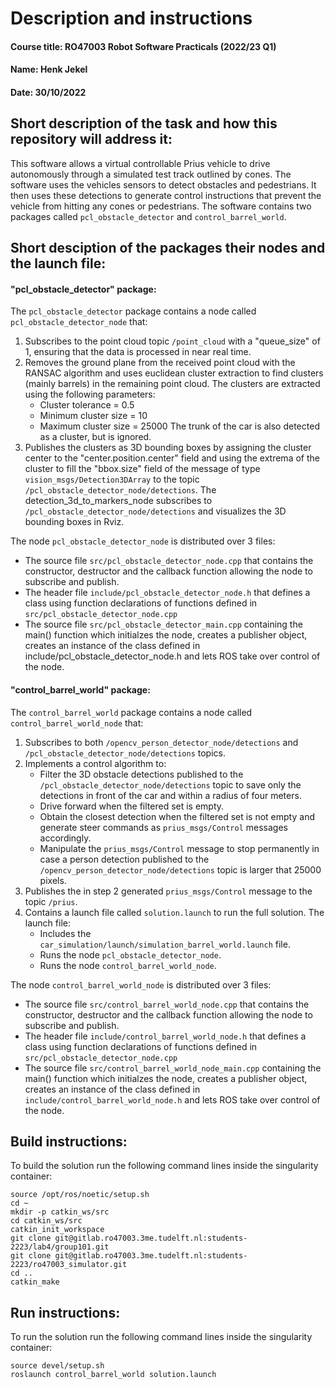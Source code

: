 # Description and instructions
#### Course title: RO47003 Robot Software Practicals (2022/23 Q1)
#### Name: Henk Jekel 
#### Date: 30/10/2022
## Short description of the task and how this repository will address it: 
This software allows a virtual controllable Prius vehicle to drive autonomously through a simulated test track outlined by cones. The software uses the vehicles sensors to detect obstacles and pedestrians. It then uses these detections to generate control instructions that prevent the vehicle from hitting any cones or pedestrians. The software contains two packages called `pcl_obstacle_detector` and `control_barrel_world`.
## Short desciption of the packages their nodes and the launch file:
#### "pcl_obstacle_detector" package:
The `pcl_obstacle_detector` package contains a  node called `pcl_obstacle_detector_node` that:
1. Subscribes to the point cloud topic `/point_cloud` with a "queue_size" of 1, ensuring that the data is processed in near real time.
2. Removes the ground plane from the received point cloud with the RANSAC algorithm and uses euclidean cluster extraction to find clusters (mainly barrels) in the remaining point cloud. The clusters are extracted using the following parameters:
    -   Cluster tolerance = 0.5
    -   Minimum cluster size = 10
    -   Maximum cluster size = 25000
The trunk of the car is also detected as a cluster, but is ignored. 
3. Publishes the clusters as 3D bounding boxes by assigning the cluster center to the "center.position.center" field and using the extrema of the cluster to fill the "bbox.size" field of the message of type `vision_msgs/Detection3DArray` to the topic `/pcl_obstacle_detector_node/detections`. The detection_3d_to_markers_node subscribes to `/pcl_obstacle_detector_node/detections` and visualizes the 3D bounding boxes in Rviz. 

The node `pcl_obstacle_detector_node` is distributed over 3 files: 
-   The source file `src/pcl_obstacle_detector_node.cpp` that contains the constructor, destructor and the callback function allowing the node to subscribe and publish. 
-   The header file `include/pcl_obstacle_detector_node.h` that defines a class using function declarations of functions defined in `src/pcl_obstacle_detector_node.cpp`
-   The source file `src/pcl_obstacle_detector_main.cpp` containing the main() function which initialzes the node, creates a publisher object, creates an instance of the class defined in include/pcl_obstacle_detector_node.h and lets ROS take over control of the node. 


#### "control_barrel_world" package:
The `control_barrel_world` package contains a node called `control_barrel_world_node` that:
1. Subscribes to both `/opencv_person_detector_node/detections` and `/pcl_obstacle_detector_node/detections` topics.
2. Implements a control algorithm to:
    -   Filter the 3D obstacle detections published to the `/pcl_obstacle_detector_node/detections` topic to save only the detections in front of the car and within a radius of four meters.
    -   Drive forward when the filtered set is empty.
    -   Obtain the closest detection when the filtered set is not empty and generate steer commands as `prius_msgs/Control` messages accordingly.
    -   Manipulate the `prius_msgs/Control` message to stop permanently in case a person detection published to the `/opencv_person_detector_node/detections` topic is larger that 25000 pixels.
3. Publishes the in step 2 generated `prius_msgs/Control` message to the topic `/prius`. 
4. Contains a launch file called `solution.launch` to run the full solution. The launch file:
    -   Includes the `car_simulation/launch/simulation_barrel_world.launch` file.
    -   Runs the node `pcl_obstacle_detector_node`.
    -   Runs the node `control_barrel_world_node`.

The node `control_barrel_world_node` is distributed over 3 files: 
-   The source file `src/control_barrel_world_node.cpp` that contains the constructor, destructor and the callback function allowing the node to subscribe and publish. 
-   The header file `include/control_barrel_world_node.h` that defines a class using function declarations of functions defined in `src/pcl_obstacle_detector_node.cpp`
-   The source file `src/control_barrel_world_node_main.cpp` containing the main() function which initialzes the node, creates a publisher object, creates an instance of the class defined in `include/control_barrel_world_node.h` and lets ROS take over control of the node. 


## Build instructions: 
To build the solution run the following command lines inside the singularity container:

```
source /opt/ros/noetic/setup.sh
cd ~
mkdir -p catkin_ws/src
cd catkin_ws/src
catkin_init_workspace
git clone git@gitlab.ro47003.3me.tudelft.nl:students-2223/lab4/group101.git
git clone git@gitlab.ro47003.3me.tudelft.nl:students-2223/ro47003_simulator.git
cd ..
catkin_make
```

## Run instructions: 
To run the solution run the following command lines inside the singularity container:

    source devel/setup.sh
    roslaunch control_barrel_world solution.launch 

